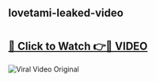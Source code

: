 ## lovetami-leaked-video 

# <h2><a href="http://freeplayer.one?title=lovetami-leaked-video&ref=21J">🔗 Click to Watch 👉🔴 VIDEO</a></h2>

<a href="http://freeplayer.one?title=lovetami-leaked-video&ref=21J" rel="nofollow" data-target="animated-image.originalLink"><img src="https://i.ibb.co.com/xMMVF88/686577567.gif" alt="Viral Video Original" style="max-width: 100%; display: inline-block;" data-target="animated-image.originalImage"></a>

